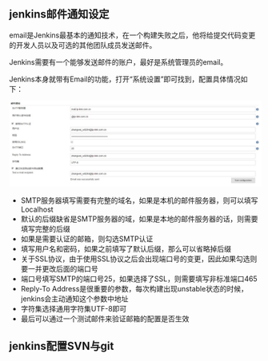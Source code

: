 ## jenkins邮件通知设定

email是Jenkins最基本的通知技术，在一个构建失败之后，他将给提交代码变更的开发人员以及可选的其他团队成员发送邮件。

Jenkins需要有一个能够发送邮件的账户，最好是系统管理员的email。

Jenkins本身就带有Email的功能，打开“系统设置”即可找到，配置具体情况如下：

![jenkins-email](imgs/jenkins-email.JPG)

* SMTP服务器填写需要有完整的域名，如果是本机的邮件服务器，则可以填写Localhost
* 默认的后缀缺省是SMTP服务器的域，如果是本地的邮件服务器的话，则需要填写完整的后缀
* 如果是需要认证的邮箱，则勾选SMTP认证
* 填写用户名和密码，如果之前填写了默认后缀，那么可以省略掉后缀
* 关于SSL协议，由于使用SSL协议之后会出现端口号的变更，因此如果勾选则要一并更改后面的端口号
* 端口号填写SMTP的端口号25，如果选择了SSL，则需要填写非标准端口465
* Reply-To Address是很重要的参数，每次构建出现unstable状态的时候，jenkins会主动通知这个参数中地址
* 字符集选择通用字符集UTF-8即可
* 最后可以通过一个测试邮件来验证邮箱的配置是否生效

## jenkins配置SVN与git


